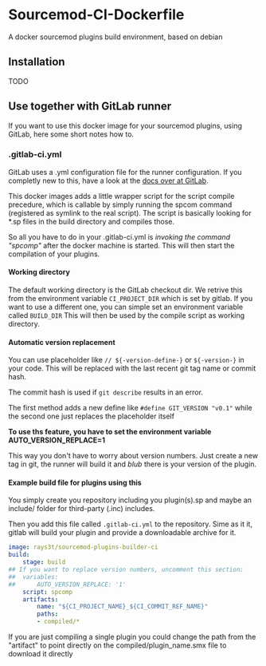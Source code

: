# Sourcemod-CI-Dockerfile
A docker sourcemod plugins build environment, based on debian

## Installation
TODO

## Use together with GitLab runner
If you want to use this docker image for your sourcemod plugins, using GitLab, here some short notes how to.

### .gitlab-ci.yml
GitLab uses a .yml configuration file for the runner configuration. If you completly new to this, have a look at the [docs over at GitLab](https://docs.gitlab.com/ce/ci/examples/README.html).

This docker images adds a little wrapper script for the script compile precedure, which is callable by simply running the spcom command (registered as symlink to the real script).
The script is basically looking for *.sp files in the build directory and compiles those.

So all you have to do in your .gitlab-ci.yml is *invoking the command "spcomp"* after the docker machine is started. This will then start the compilation of your plugins.

#### Working directory
The default working directory is the GitLab checkout dir. We retrive this from the environment variable `CI_PROJECT_DIR` which is set by gitlab.
If you want to use a different one, you can simple set an environment variable called `BUILD_DIR` This will then be used by the compile script as working directory.

#### Automatic version replacement
You can use placeholder like `// ${-version-define-}` or `${-version-}` in your code. This will be replaced with the last recent git tag name or commit hash.

The commit hash is used if `git describe` results in an error.

The first method adds a new define like `#define GIT_VERSION "v0.1"` while the second one just replaces the placeholder itself

**To use ths feature, you have to set the environment variable AUTO_VERSION_REPLACE=1**


This way you don't have to worry about version numbers. Just create a new tag in git, the runner will build it and *blub* there is your version of the plugin.

#### Example build file for plugins using this
You simply create you repository including you plugin(s).sp and maybe an include/ folder for third-party (.inc) includes.

Then you add this file called ```.gitlab-ci.yml``` to the repository. Sime as it it, gitlab will build your plugin and provide a downloadable archive for it.
```yml
image: rays3t/sourcemod-plugins-builder-ci
build:
    stage: build
## If you want to replace version numbers, uncomment this section:
##  variables:
##      AUTO_VERSION_REPLACE: '1'
    script: spcomp
    artifacts:
        name: "${CI_PROJECT_NAME}_${CI_COMMIT_REF_NAME}"
        paths:
        - compiled/*
```

If you are just compiling a single plugin you could change the path from the "artifact" to point directly on the compiled/plugin_name.smx file to download it directly
